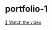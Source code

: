 # portfolio-1
[🎥 Watch the video](https://github.com/user-attachments/assets/d3cdfad8-091a-4f52-a929-a1dff7d488a6)
